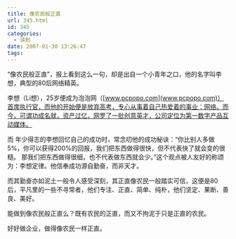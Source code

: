 ```yaml
---
title: 像农民般正直
url: 345.html
id: 345
categories:
  - 读到
date: 2007-01-30 13:26:47
tags:
---
```


“像农民般正直”，报上看到这么一句，却是出自一个小青年之口，他的名字叫李想，典型的80后网络精英。  
  
李想（Li想），25岁便成为泡泡网（[www.pcpopo.com](www.pcpopo.com)）首席执行官，而他的开始便是放弃高考，专心从事着自己热爱着的事业：网络。而今，可谓功成名就，资产过亿，网罗了一批创意英才，公司定位为第一数字产品互动媒体。  
  
而 年少得志的李想回忆自己的成功时，常念叨他的成功秘诀：“你比别人多做5%，你可以获得200%的回报，我们把东西做得很快，但不代表快了就会变的很糙。 那我们把东西做得很细，也不代表做东西就会少。”这个观点被人友好的称颂为：李想定律。他信奉成功源自勤奋，而非天才。  
  
而其勤奋亦如泥土一般令人感受深刻，其正直像农民一般踏实可信，这便是80后，平凡里的一些不寻常者，他们专注、正直、简单、纯朴，他们坚定、果断、善良、美好。  
  
能做到像农民般正直么？既有农民的正直，而又不拘泥于只是正直的农民。  
  
好好做企业，做得像农民一样正直。